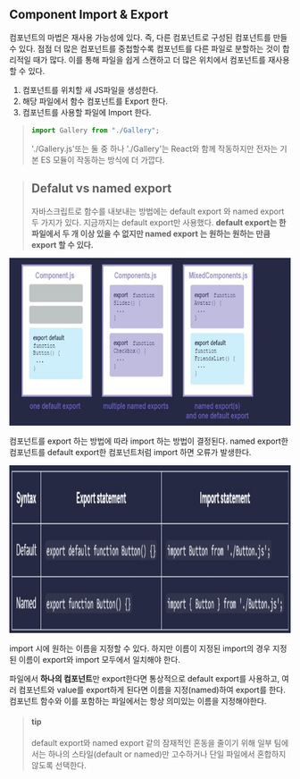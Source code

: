 ## Component Import & Export

컴포넌트의 마법은 재사용 가능성에 있다. 즉, 다른 컴포넌트로 구성된 컴포넌트를 만들 수 있다. 점점 더 많은 컴포넌트를 중첩할수록 컴포넌트를 다른 파일로 분할하는 것이 합리적일 때가 많다. 이를 통해 파일을 쉽게 스캔하고 더 많은 위치에서 컴포넌트를 재사용할 수 있다.

1. 컴포넌트를 위치할 새 JS파일을 생성한다.
2. 해당 파일에서 함수 컴포넌트를 Export 한다.
3. 컴포넌트를 사용할 파일에 Import 한다.

> ```javascript
> import Gallery from "./Gallery";
> ```
>
> './Gallery.js'또는 둘 중 하나 './Gallery'는 React와 함께 작동하지만 전자는 기본 ES 모듈이 작동하는 방식에 더 가깝다.

> ## Defalut vs named export
>
> 자바스크립트로 함수를 내보내는 방법에는 default export 와 named export 두 가지가 있다.
> 지금까지는 default export만 사용했다. **default export는 한 파일에서 두 개 이상 있을 수 없지만 named export 는 원하는 원하는 만큼 export 할 수 있다.**

<img src="/img/defaultVSnamed.jpg" width="550px" height="300px"/>

컴포넌트를 export 하는 방법에 따라 import 하는 방법이 결정된다. named export한 컴포넌트를 default export한 컴포넌트처럼 import 하면 오류가 발생한다.

<img src="/img/defaultVSnamed2.jpg" width="550px" height="300px"/>

import 시에 원하는 이름을 지정할 수 있다. 하지만 이름이 지정된 import의 경우 지정된 이름이 export와 import 모두에서 일치해야 한다.

파일에서 **하나의 컴포넌트**만 export한다면 통상적으로 default export를 사용하고, 여러 컴포넌트와 value를 export하게 된다면 이름을 지정(named)하여 export를 한다.
컴포넌트 함수와 이를 포함하는 파일에서는 항상 의미있는 이름을 지정해야한다.

> #### tip
>
> default export와 named export 같의 잠재적인 혼동을 줄이기 위해 일부 팀에서는 하나의 스타일(default or named)만 고수하거나 단일 파일에서 혼합하지 않도록 선택한다.
